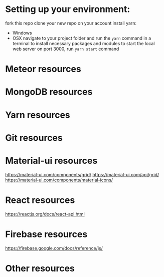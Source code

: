 
# Setting up your environment:
fork this repo
clone your new repo on your account
install yarn:
  - Windows
  - OSX
navigate to your project folder and run the `yarn` command in a terminal to install necessary packages and modules
to start the local web server on port 3000, run `yarn start` command

# Meteor resources

# MongoDB resources

# Yarn resources

# Git resources

# Material-ui resources

https://material-ui.com/components/grid/
https://material-ui.com/api/grid/
https://material-ui.com/components/material-icons/

# React resources

https://reactjs.org/docs/react-api.html

# Firebase resources

https://firebase.google.com/docs/reference/js/

# Other resources
